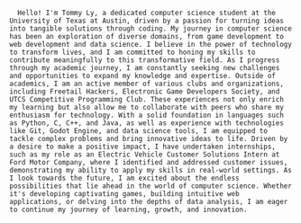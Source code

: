       Hello! I'm Tommy Ly, a dedicated computer science student at the University of Texas at Austin, driven by a passion for turning ideas into tangible solutions through coding. My journey in computer science has been an exploration of diverse domains, from game development to web development and data science. I believe in the power of technology to transform lives, and I am committed to honing my skills to contribute meaningfully to this transformative field. As I progress through my academic journey, I am constantly seeking new challenges and opportunities to expand my knowledge and expertise. Outside of academics, I am an active member of various clubs and organizations, including Freetail Hackers, Electronic Game Developers Society, and UTCS Competitive Programming Club. These experiences not only enrich my learning but also allow me to collaborate with peers who share my enthusiasm for technology. With a solid foundation in languages such as Python, C, C++, and Java, as well as experience with technologies like Git, Godot Engine, and data science tools, I am equipped to tackle complex problems and bring innovative ideas to life. Driven by a desire to make a positive impact, I have undertaken internships, such as my role as an Electric Vehicle Customer Solutions Intern at Ford Motor Company, where I identified and addressed customer issues, demonstrating my ability to apply my skills in real-world settings. As I look towards the future, I am excited about the endless possibilities that lie ahead in the world of computer science. Whether it's developing captivating games, building intuitive web applications, or delving into the depths of data analysis, I am eager to continue my journey of learning, growth, and innovation.

<!---
tommyly471/tommyly471 is a ✨ special ✨ repository because its `README.md` (this file) appears on your GitHub profile.
You can click the Preview link to take a look at your changes.
--->
